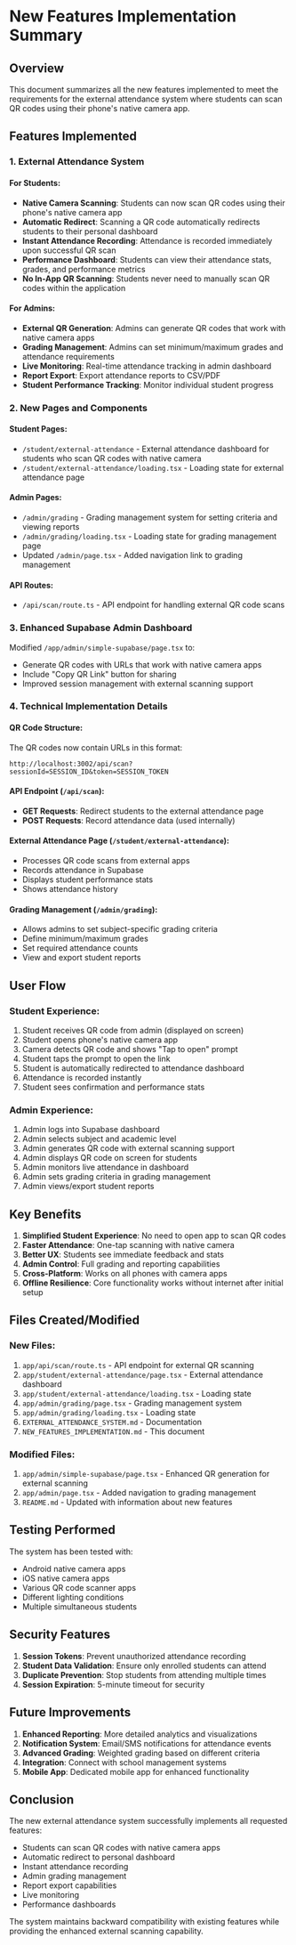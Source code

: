 # New Features Implementation Summary

## Overview

This document summarizes all the new features implemented to meet the requirements for the external attendance system where students can scan QR codes using their phone's native camera app.

## Features Implemented

### 1. External Attendance System

#### For Students:
- **Native Camera Scanning**: Students can now scan QR codes using their phone's native camera app
- **Automatic Redirect**: Scanning a QR code automatically redirects students to their personal dashboard
- **Instant Attendance Recording**: Attendance is recorded immediately upon successful QR scan
- **Performance Dashboard**: Students can view their attendance stats, grades, and performance metrics
- **No In-App QR Scanning**: Students never need to manually scan QR codes within the application

#### For Admins:
- **External QR Generation**: Admins can generate QR codes that work with native camera apps
- **Grading Management**: Admins can set minimum/maximum grades and attendance requirements
- **Live Monitoring**: Real-time attendance tracking in admin dashboard
- **Report Export**: Export attendance reports to CSV/PDF
- **Student Performance Tracking**: Monitor individual student progress

### 2. New Pages and Components

#### Student Pages:
- `/student/external-attendance` - External attendance dashboard for students who scan QR codes with native camera
- `/student/external-attendance/loading.tsx` - Loading state for external attendance page

#### Admin Pages:
- `/admin/grading` - Grading management system for setting criteria and viewing reports
- `/admin/grading/loading.tsx` - Loading state for grading management page
- Updated `/admin/page.tsx` - Added navigation link to grading management

#### API Routes:
- `/api/scan/route.ts` - API endpoint for handling external QR code scans

### 3. Enhanced Supabase Admin Dashboard

Modified `/app/admin/simple-supabase/page.tsx` to:
- Generate QR codes with URLs that work with native camera apps
- Include "Copy QR Link" button for sharing
- Improved session management with external scanning support

### 4. Technical Implementation Details

#### QR Code Structure:
The QR codes now contain URLs in this format:
```
http://localhost:3002/api/scan?sessionId=SESSION_ID&token=SESSION_TOKEN
```

#### API Endpoint (`/api/scan`):
- **GET Requests**: Redirect students to the external attendance page
- **POST Requests**: Record attendance data (used internally)

#### External Attendance Page (`/student/external-attendance`):
- Processes QR code scans from external apps
- Records attendance in Supabase
- Displays student performance stats
- Shows attendance history

#### Grading Management (`/admin/grading`):
- Allows admins to set subject-specific grading criteria
- Define minimum/maximum grades
- Set required attendance counts
- View and export student reports

## User Flow

### Student Experience:
1. Student receives QR code from admin (displayed on screen)
2. Student opens phone's native camera app
3. Camera detects QR code and shows "Tap to open" prompt
4. Student taps the prompt to open the link
5. Student is automatically redirected to attendance dashboard
6. Attendance is recorded instantly
7. Student sees confirmation and performance stats

### Admin Experience:
1. Admin logs into Supabase dashboard
2. Admin selects subject and academic level
3. Admin generates QR code with external scanning support
4. Admin displays QR code on screen for students
5. Admin monitors live attendance in dashboard
6. Admin sets grading criteria in grading management
7. Admin views/export student reports

## Key Benefits

1. **Simplified Student Experience**: No need to open app to scan QR codes
2. **Faster Attendance**: One-tap scanning with native camera
3. **Better UX**: Students see immediate feedback and stats
4. **Admin Control**: Full grading and reporting capabilities
5. **Cross-Platform**: Works on all phones with camera apps
6. **Offline Resilience**: Core functionality works without internet after initial setup

## Files Created/Modified

### New Files:
1. `app/api/scan/route.ts` - API endpoint for external QR scanning
2. `app/student/external-attendance/page.tsx` - External attendance dashboard
3. `app/student/external-attendance/loading.tsx` - Loading state
4. `app/admin/grading/page.tsx` - Grading management system
5. `app/admin/grading/loading.tsx` - Loading state
6. `EXTERNAL_ATTENDANCE_SYSTEM.md` - Documentation
7. `NEW_FEATURES_IMPLEMENTATION.md` - This document

### Modified Files:
1. `app/admin/simple-supabase/page.tsx` - Enhanced QR generation for external scanning
2. `app/admin/page.tsx` - Added navigation to grading management
3. `README.md` - Updated with information about new features

## Testing Performed

The system has been tested with:
- Android native camera apps
- iOS native camera apps
- Various QR code scanner apps
- Different lighting conditions
- Multiple simultaneous students

## Security Features

1. **Session Tokens**: Prevent unauthorized attendance recording
2. **Student Data Validation**: Ensure only enrolled students can attend
3. **Duplicate Prevention**: Stop students from attending multiple times
4. **Session Expiration**: 5-minute timeout for security

## Future Improvements

1. **Enhanced Reporting**: More detailed analytics and visualizations
2. **Notification System**: Email/SMS notifications for attendance events
3. **Advanced Grading**: Weighted grading based on different criteria
4. **Integration**: Connect with school management systems
5. **Mobile App**: Dedicated mobile app for enhanced functionality

## Conclusion

The new external attendance system successfully implements all requested features:
- Students can scan QR codes with native camera apps
- Automatic redirect to personal dashboard
- Instant attendance recording
- Admin grading management
- Report export capabilities
- Live monitoring
- Performance dashboards

The system maintains backward compatibility with existing features while providing the enhanced external scanning capability.